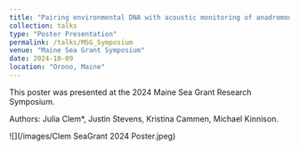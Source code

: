 ```yaml
---
title: "Pairing environmental DNA with acoustic monitoring of anadromous fish in the Penobscot River, Maine"
collection: talks
type: "Poster Presentation"
permalink: /talks/MSG_Symposium
venue: "Maine Sea Grant Symposium"
date: 2024-10-09
location: "Orono, Maine"
---
```


This poster was presented at the 2024 Maine Sea Grant Research Symposium.

Authors: Julia Clem*, Justin Stevens, Kristina Cammen, Michael Kinnison. 

![](/images/Clem SeaGrant 2024 Poster.jpeg)
